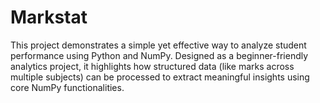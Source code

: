 # Markstat
This project demonstrates a simple yet effective way to analyze student performance using Python and NumPy. Designed as a beginner-friendly analytics project, it highlights how structured data (like marks across multiple subjects) can be processed to extract meaningful insights using core NumPy functionalities.
